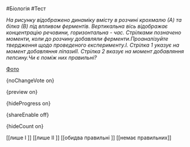 #Біологія #Тест

*На рисунку відображено динаміку вмісту в розчині крохмалю (А) та білка (В) під впливом ферментів. Вертикальна вісь відображає концентрацію речовини, горизонтальна - час. Стрілками позначено моменти, коли до розчину добавляли ферменти.Проаналізуйте твердження щодо проведеного експерименту.І. Стрілка 1 указує на момент добавляння ліпазиІІ. Стрілка 2 вказує на момент добавляння пепсину.Чи є поміж них правильні?*

[Фото](https://zno.osvita.ua//doc/images/znotest/122/12236/28.jpg)

{noChangeVote on}

{preview on}

{hideProgress on}

{shareEnable off}

{hideCount on}

[[лише І ]]
[[лише ІІ ]]
[[обидва правильні ]]
[[немає правильних]]
